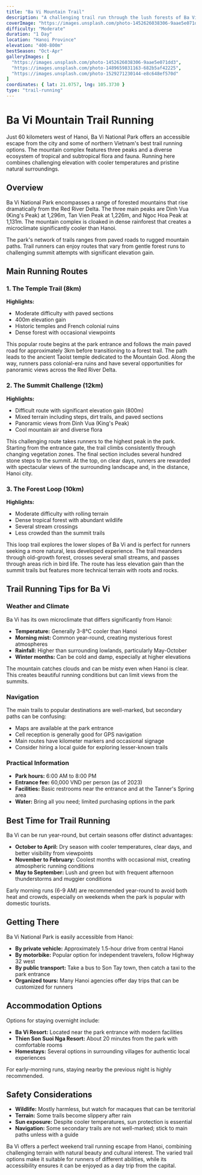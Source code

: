 ```yaml
---
title: "Ba Vi Mountain Trail"
description: "A challenging trail run through the lush forests of Ba Vi National Park with panoramic views of the Red River Delta."
coverImage: "https://images.unsplash.com/photo-1452626038306-9aae5e071dd3"
difficulty: "Moderate"
duration: "1 Day"
location: "Hanoi Province"
elevation: "400-800m"
bestSeason: "Oct-Apr"
galleryImages: [
  "https://images.unsplash.com/photo-1452626038306-9aae5e071dd3",
  "https://images.unsplash.com/photo-1489659831163-682b5af42225",
  "https://images.unsplash.com/photo-1529271230144-e8c648ef570d"
]
coordinates: { lat: 21.0757, lng: 105.3730 }
type: "trail-running"
---
```


# Ba Vi Mountain Trail Running

Just 60 kilometers west of Hanoi, Ba Vi National Park offers an accessible escape from the city and some of northern Vietnam's best trail running options. The mountain complex features three peaks and a diverse ecosystem of tropical and subtropical flora and fauna. Running here combines challenging elevation with cooler temperatures and pristine natural surroundings.

## Overview

Ba Vi National Park encompasses a range of forested mountains that rise dramatically from the Red River Delta. The three main peaks are Dinh Vua (King's Peak) at 1,296m, Tan Vien Peak at 1,226m, and Ngoc Hoa Peak at 1,131m. The mountain complex is cloaked in dense rainforest that creates a microclimate significantly cooler than Hanoi.

The park's network of trails ranges from paved roads to rugged mountain paths. Trail runners can enjoy routes that vary from gentle forest runs to challenging summit attempts with significant elevation gain.

## Main Running Routes

### 1. The Temple Trail (8km)

**Highlights:**
- Moderate difficulty with paved sections
- 400m elevation gain
- Historic temples and French colonial ruins
- Dense forest with occasional viewpoints

This popular route begins at the park entrance and follows the main paved road for approximately 3km before transitioning to a forest trail. The path leads to the ancient Taoist temple dedicated to the Mountain God. Along the way, runners pass colonial-era ruins and have several opportunities for panoramic views across the Red River Delta.

### 2. The Summit Challenge (12km)

**Highlights:**
- Difficult route with significant elevation gain (800m)
- Mixed terrain including steps, dirt trails, and paved sections
- Panoramic views from Dinh Vua (King's Peak)
- Cool mountain air and diverse flora

This challenging route takes runners to the highest peak in the park. Starting from the entrance gate, the trail climbs consistently through changing vegetation zones. The final section includes several hundred stone steps to the summit. At the top, on clear days, runners are rewarded with spectacular views of the surrounding landscape and, in the distance, Hanoi city.

### 3. The Forest Loop (10km)

**Highlights:**
- Moderate difficulty with rolling terrain
- Dense tropical forest with abundant wildlife
- Several stream crossings
- Less crowded than the summit trails

This loop trail explores the lower slopes of Ba Vi and is perfect for runners seeking a more natural, less developed experience. The trail meanders through old-growth forest, crosses several small streams, and passes through areas rich in bird life. The route has less elevation gain than the summit trails but features more technical terrain with roots and rocks.

## Trail Running Tips for Ba Vi

### Weather and Climate

Ba Vi has its own microclimate that differs significantly from Hanoi:

- **Temperature:** Generally 3-8°C cooler than Hanoi
- **Morning mist:** Common year-round, creating mysterious forest atmospheres
- **Rainfall:** Higher than surrounding lowlands, particularly May-October
- **Winter months:** Can be cold and damp, especially at higher elevations

The mountain catches clouds and can be misty even when Hanoi is clear. This creates beautiful running conditions but can limit views from the summits.

### Navigation

The main trails to popular destinations are well-marked, but secondary paths can be confusing:

- Maps are available at the park entrance
- Cell reception is generally good for GPS navigation
- Main routes have kilometer markers and occasional signage
- Consider hiring a local guide for exploring lesser-known trails

### Practical Information

- **Park hours:** 6:00 AM to 8:00 PM
- **Entrance fee:** 60,000 VND per person (as of 2023)
- **Facilities:** Basic restrooms near the entrance and at the Tanner's Spring area
- **Water:** Bring all you need; limited purchasing options in the park

## Best Time for Trail Running

Ba Vi can be run year-round, but certain seasons offer distinct advantages:

- **October to April:** Dry season with cooler temperatures, clear days, and better visibility from viewpoints
- **November to February:** Coolest months with occasional mist, creating atmospheric running conditions
- **May to September:** Lush and green but with frequent afternoon thunderstorms and muggier conditions

Early morning runs (6-9 AM) are recommended year-round to avoid both heat and crowds, especially on weekends when the park is popular with domestic tourists.

## Getting There

Ba Vi National Park is easily accessible from Hanoi:

- **By private vehicle:** Approximately 1.5-hour drive from central Hanoi
- **By motorbike:** Popular option for independent travelers, follow Highway 32 west
- **By public transport:** Take a bus to Son Tay town, then catch a taxi to the park entrance
- **Organized tours:** Many Hanoi agencies offer day trips that can be customized for runners

## Accommodation Options

Options for staying overnight include:

- **Ba Vi Resort:** Located near the park entrance with modern facilities
- **Thien Son Suoi Nga Resort:** About 20 minutes from the park with comfortable rooms
- **Homestays:** Several options in surrounding villages for authentic local experiences

For early-morning runs, staying nearby the previous night is highly recommended.

## Safety Considerations

- **Wildlife:** Mostly harmless, but watch for macaques that can be territorial
- **Terrain:** Some trails become slippery after rain
- **Sun exposure:** Despite cooler temperatures, sun protection is essential
- **Navigation:** Some secondary trails are not well-marked; stick to main paths unless with a guide

Ba Vi offers a perfect weekend trail running escape from Hanoi, combining challenging terrain with natural beauty and cultural interest. The varied trail options make it suitable for runners of different abilities, while its accessibility ensures it can be enjoyed as a day trip from the capital.
